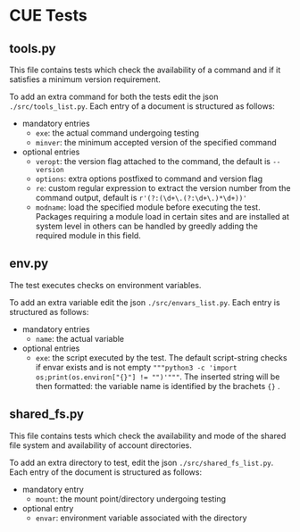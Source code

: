 # CUE Tests

## tools.py

This file contains tests which check the availability of a command and if it satisfies a minimum version requirement.

To add an extra command for both the tests edit the json `./src/tools_list.py`.
Each entry of a document is structured as follows:
* mandatory entries
    * `exe`: the actual command undergoing testing
    * `minver`: the minimum accepted version of the specified command
* optional entries
    * `veropt`: the version flag attached to the command, the default is `--version`
    * `options`: extra options postfixed to command and version flag
    * `re`: custom regular expression to extract the version number from the command output, default is `r'(?:(\d+\.(?:\d+\.)*\d+))'`
    * `modname`: load the specified module before executing the test. Packages requiring a module load in certain sites and are installed at system level in others can be handled by greedly adding the required module in this field.

## env.py

The test executes checks on environment variables.

To add an extra variable edit the json `./src/envars_list.py`.
Each entry is structured as follows:
* mandatory entries
   * `name`: the actual variable
* optional entries
   * `exe`: the script executed by the test. The default script-string checks if envar exists and is not empty `"""python3 -c 'import os;print(os.environ["{}"] != "")'"""`. The inserted string will be then formatted: the variable name is identified by the brachets `{}` .

## shared_fs.py

This file contains tests which check the availability and mode of the shared file system and availability of account directories. 

To add an extra directory to test, edit the json `./src/shared_fs_list.py`.
Each entry of the document is structured as follows:
* mandatory entry
    * `mount`: the mount point/directory undergoing testing
* optional entry
    * `envar`: environment variable associated with the directory
